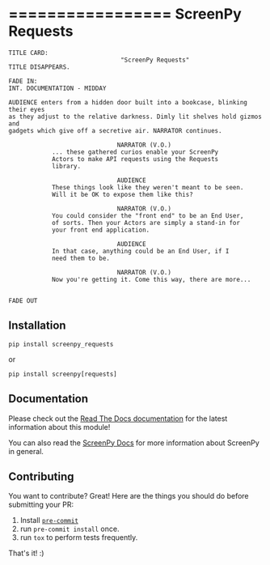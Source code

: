=================
ScreenPy Requests
=================

```
TITLE CARD:
                               "ScreenPy Requests"
TITLE DISAPPEARS.
                                                                      FADE IN:
INT. DOCUMENTATION - MIDDAY

AUDIENCE enters from a hidden door built into a bookcase, blinking their eyes
as they adjust to the relative darkness. Dimly lit shelves hold gizmos and
gadgets which give off a secretive air. NARRATOR continues.

                              NARRATOR (V.O.)
            ... these gathered curios enable your ScreenPy
            Actors to make API requests using the Requests
            library.

                              AUDIENCE
            These things look like they weren't meant to be seen.
            Will it be OK to expose them like this?

                              NARRATOR (V.O.)
            You could consider the "front end" to be an End User,
            of sorts. Then your Actors are simply a stand-in for
            your front end application.

                              AUDIENCE
            In that case, anything could be an End User, if I
            need them to be.

                              NARRATOR (V.O.)
            Now you're getting it. Come this way, there are more...

                                                                      FADE OUT
```


Installation
------------
    pip install screenpy_requests

or

    pip install screenpy[requests]


Documentation
----------
Please check out the [Read The Docs documentation](https://screenpy-requests-docs.readthedocs.io/en/latest/) for the latest information about this module!

You can also read the [ScreenPy Docs](https://screenpy-docs.readthedocs.io/en/latest/) for more information about ScreenPy in general.


Contributing
------------
You want to contribute? Great! Here are the things you should do before submitting your PR:

1. Install [`pre-commit`](https://pre-commit.com/)
1. run `pre-commit install` once.
1. run `tox` to perform tests frequently.

That's it! :)
